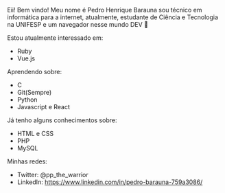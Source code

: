 Eii! Bem vindo! Meu nome é Pedro Henrique Barauna sou técnico em informática para a internet, atualmente, estudante de Ciência e Tecnologia na UNIFESP
e um navegador nesse mundo DEV 🥰

Estou atualmente interessado em:
- Ruby
- Vue.js

Aprendendo sobre:
- C
- Git(Sempre)
- Python
- Javascript e React

Já tenho alguns conhecimentos sobre:
- HTML e CSS
- PHP
- MySQL

Minhas redes:
- Twitter: @pp_the_warrior
- LinkedIn: https://www.linkedin.com/in/pedro-barauna-759a3086/
